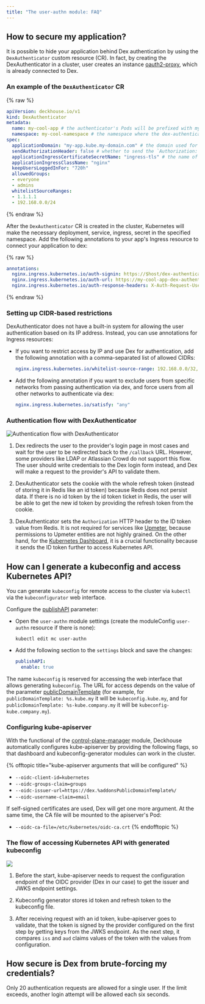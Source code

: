 ```yaml
---
title: "The user-authn module: FAQ"
---
```


## How to secure my application?

It is possible to hide your application behind Dex authentication by using the `DexAuthenticator` custom resource (CR).
In fact, by creating the DexAuthenticator in a cluster, user creates an instance [oauth2-proxy](https://github.com/oauth2-proxy/oauth2-proxy), which is already connected to Dex.

### An example of the `DexAuthenticator` CR

{% raw %}

```yaml
apiVersion: deckhouse.io/v1
kind: DexAuthenticator
metadata:
  name: my-cool-app # the authenticator's Pods will be prefixed with my-cool-app
  namespace: my-cool-namespace # the namespace where the dex-authenticator will be deployed
spec:
  applicationDomain: "my-app.kube.my-domain.com" # the domain used for your app
  sendAuthorizationHeader: false # whether to send the `Authorization: Bearer` header to the application (comes in handy with auth_request in nginx)
  applicationIngressCertificateSecretName: "ingress-tls" # the name of the secret with the tls certificate
  applicationIngressClassName: "nginx"
  keepUsersLoggedInFor: "720h"
  allowedGroups:
  - everyone
  - admins
  whitelistSourceRanges:
  - 1.1.1.1
  - 192.168.0.0/24
```

{% endraw %}

After the `DexAuthenticator` CR is created in the cluster, Kubernetes will make the necessary deployment, service, ingress, secret in the specified namespace.
Add the following annotations to your app's Ingress resource to connect your application to dex:

{% raw %}

```yaml
annotations:
  nginx.ingress.kubernetes.io/auth-signin: https://$host/dex-authenticator/sign_in
  nginx.ingress.kubernetes.io/auth-url: https://my-cool-app-dex-authenticator.my-cool-namespace.svc.{{ cluster domain, e.g., | cluster.local }}/dex-authenticator/auth
  nginx.ingress.kubernetes.io/auth-response-headers: X-Auth-Request-User,X-Auth-Request-Email,Authorization
```

{% endraw %}

### Setting up CIDR-based restrictions

DexAuthenticator does not have a built-in system for allowing the user authentication based on its IP address. Instead, you can use annotations for Ingress resources:

* If you want to restrict access by IP and use Dex for authentication, add the following annotation with a comma-separated list of allowed CIDRs:

  ```yaml
  nginx.ingress.kubernetes.io/whitelist-source-range: 192.168.0.0/32,1.1.1.1`
  ```

* Add the following annotation if you want to exclude users from specific networks from passing authentication via dex, and force users from all other networks to authenticate via dex:

  ```yaml
  nginx.ingress.kubernetes.io/satisfy: "any"
  ```

### Authentication flow with DexAuthenticator

![Authentication flow with DexAuthenticator](../../images/150-user-authn/dex_login.svg)

1. Dex redirects the user to the provider's login page in most cases and wait for the user to be redirected back to the `/callback` URL. However, some providers like LDAP or Atlassian Crowd do not support this flow. The user should write credentials to the Dex login form instead, and Dex will make a request to the provider's API to validate them.

2. DexAuthenticator sets the cookie with the whole refresh token (instead of storing it in Redis like an id token) because Redis does not persist data.
If there is no id token by the id token ticket in Redis, the user will be able to get the new id token by providing the refresh token from the cookie.

3. DexAuthenticator sets the `Authorization` HTTP header to the ID token value from Redis. It is not required for services like [Upmeter](../500-upmeter/), because permissions to Upmeter entities are not highly grained.
On the other hand, for the [Kubernetes Dashboard](../500-dashboard/), it is a crucial functionality because it sends the ID token further to access Kubernetes API.

## How can I generate a kubeconfig and access Kubernetes API?

You can generate `kubeconfig` for remote access to the cluster via `kubectl` via the `kubeconfigurator` web interface.

Configure the [publishAPI](configuration.html#parameters-publishapi) parameter:
- Open the `user-authn` module settings (create the moduleConfig `user-authn` resource if there is none):

  ```shell
  kubectl edit mc user-authn
  ```

- Add the following section to the `settings` block and save the changes:

  ```yaml
  publishAPI:
    enable: true
  ```

The name `kubeconfig` is reserved for accessing the web interface that allows generating `kubeconfig`. The URL for access depends on the value of the parameter [publicDomainTemplate](../../deckhouse-configure-global.html#parameters-modules-publicdomaintemplate) (for example, for `publicDomainTemplate: %s.kube.my` it will be `kubeconfig.kube.my`, and for `publicDomainTemplate: %s-kube.company.my` it will be `kubeconfig-kube.company.my`).  

### Configuring kube-apiserver

With the functional of the [control-plane-manager](../../modules/040-control-plane-manager/) module, Deckhouse automatically configures kube-apiserver by providing the following flags, so that dashboard and kubeconfig-generator modules can work in the cluster.

{% offtopic title="kube-apiserver arguments that will be configured" %}

* `--oidc-client-id=kubernetes`
* `--oidc-groups-claim=groups`
* `--oidc-issuer-url=https://dex.%addonsPublicDomainTemplate%/`
* `--oidc-username-claim=email`

If self-signed certificates are used, Dex will get one more argument. At the same time, the CA file will be mounted to the apiserver's Pod:

* `--oidc-ca-file=/etc/kubernetes/oidc-ca.crt`
  {% endofftopic %}
  
### The flow of accessing Kubernetes API with generated kubeconfig

<img src="../../images/150-user-authn/kubeconfig_dex.svg">

1. Before the start, kube-apiserver needs to request the configuration endpoint of the OIDC provider (Dex in our case) to get the issuer and JWKS endpoint settings.

2. Kubeconfig generator stores id token and refresh token to the kubeconfig file.

3. After receiving request with an id token, kube-apiserver goes to validate, that the token is signed by the provider configured on the first step by getting keys from the JWKS endpoint. As the next step, it compares `iss` and `aud` claims values of the token with the values from configuration.

## How secure is Dex from brute-forcing my credentials?

Only 20 authentication requests are allowed for a single user. If the limit exceeds, another login attempt will be allowed each six seconds.
